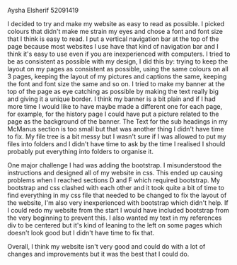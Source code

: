 Aysha Elsherif 52091419

I decided to try and make my website as easy to read as possible. 
I picked colours that didn't make me strain my eyes and chose a font and
font size that I think is easy to read. I put a vertical navigation bar at the top
of the page because most websites I use have that kind of navigation bar
and I think it's easy to use even if you are inexperienced with computers. 
I tried to be as consistent as possible
with my design, I did this by: trying to keep the layout on my pages as consistent
as possible, using the same colours on all 3 pages, keeping the layout of my pictures and captions
the same, keeping the font and font size the same and so on. I tried to make my
banner at the top of the page as eye catching as possible by making the text really big
and giving it a unique border. I think my banner is a bit plain
and if I had more time I would like to have maybe made a different one for each page,
for example, for the history page I could have put a picture related to the page as the background
of the banner. The Text for the sub headings in my McManus section is too small but that was another
thing I didn't have time to fix. My file tree is a bit messy but I wasn't sure if I was allowed to 
put my files into folders and I didn't have time to ask by the time I realised I should probably
put everything into folders to organise it.

One major challenge I had was adding the bootstrap. I misunderstood the instructions and designed all of my website in
css. This ended up causing problems when I reached sections D and F which required bootstrap.
My bootstrap and css clashed with each other and it took quite a bit of time to find everything in my 
css file that needed to be changed to fix the layout of the website, I'm also
very inexperienced with bootstrap which didn't help. If I could redo my website from the start
I would have included bootstrap from the very beginning to prevent this.
I also wanted my text in my references div to be centered but it's kind of leaning to the left on some pages
which doesn't look good but I didn't have time to fix that.

Overall, I think my website isn't very good and could do with a lot of changes
and improvements but it was the best that I could do.